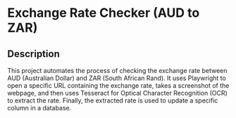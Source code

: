 # Exchange Rate Checker (AUD to ZAR)

## Description
This project automates the process of checking the exchange rate between AUD (Australian Dollar) and ZAR (South African Rand). It uses Playwright to open a specific URL containing the exchange rate, takes a screenshot of the webpage, and then uses Tesseract for Optical Character Recognition (OCR) to extract the rate. Finally, the extracted rate is used to update a specific column in a database.